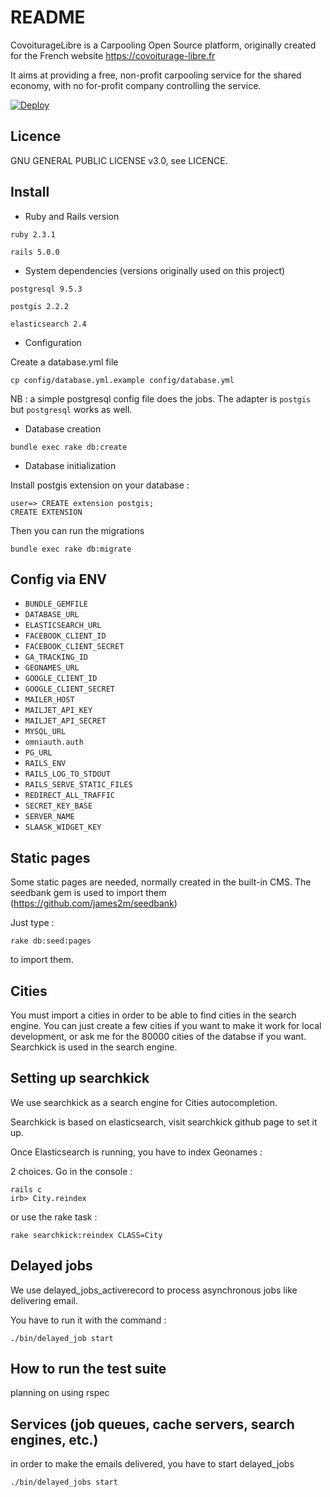 # README

CovoiturageLibre is a Carpooling Open Source platform, originally created for the French website https://covoiturage-libre.fr

It aims at providing a free, non-profit carpooling service for the shared economy, with no for-profit company controlling the service.

[![Deploy](https://www.herokucdn.com/deploy/button.svg)](https://heroku.com/deploy?template=https://github.com/covoiturage-libre/covoiturage-libre)

## Licence

 GNU GENERAL PUBLIC LICENSE v3.0, see LICENCE.

## Install

* Ruby and Rails version

`ruby 2.3.1`

`rails 5.0.0`

* System dependencies (versions originally used on this project)

`postgresql 9.5.3`

`postgis 2.2.2`

`elasticsearch 2.4`

* Configuration

Create a database.yml file

`cp config/database.yml.example config/database.yml`

NB : a simple postgresql config file does the jobs. The adapter is `postgis` but `postgresql` works as well.


* Database creation

`bundle exec rake db:create`

* Database initialization

Install postgis extension on your database :

```
user=> CREATE extension postgis;
CREATE EXTENSION
```
Then you can run the migrations

`bundle exec rake db:migrate`

## Config via ENV

- `BUNDLE_GEMFILE`
- `DATABASE_URL`
- `ELASTICSEARCH_URL`
- `FACEBOOK_CLIENT_ID`
- `FACEBOOK_CLIENT_SECRET`
- `GA_TRACKING_ID`
- `GEONAMES_URL`
- `GOOGLE_CLIENT_ID`
- `GOOGLE_CLIENT_SECRET`
- `MAILER_HOST`
- `MAILJET_API_KEY`
- `MAILJET_API_SECRET`
- `MYSQL_URL`
- `omniauth.auth`
- `PG_URL`
- `RAILS_ENV`
- `RAILS_LOG_TO_STDOUT`
- `RAILS_SERVE_STATIC_FILES`
- `REDIRECT_ALL_TRAFFIC`
- `SECRET_KEY_BASE`
- `SERVER_NAME`
- `SLAASK_WIDGET_KEY`

## Static pages

Some static pages are needed, normally created in the built-in CMS. The seedbank gem is used to import them (https://github.com/james2m/seedbank)

Just type :

`rake db:seed:pages`

to import them.

## Cities

You must import a cities in order to be able to find cities in the search engine. You can just create a few cities if you want to make it work for local development, or ask me for the 80000 cities of the databse if you want. Searchkick is used in the search engine.

## Setting up searchkick

We use searchkick as a search engine for Cities autocompletion.

Searchkick is based on elasticsearch, visit searchkick github page to set it up.

Once Elasticsearch is running, you have to index Geonames :

2 choices. Go in the console :

```
rails c
irb> City.reindex
```

or use the rake task :

```
rake searchkick:reindex CLASS=City
```

## Delayed jobs

We use delayed_jobs_activerecord to process asynchronous jobs like delivering email.

You have to run it with the command :

`./bin/delayed_job start`

## How to run the test suite

planning on using rspec

## Services (job queues, cache servers, search engines, etc.)

in order to make the emails delivered, you have to start delayed_jobs

`./bin/delayed_jobs start`
